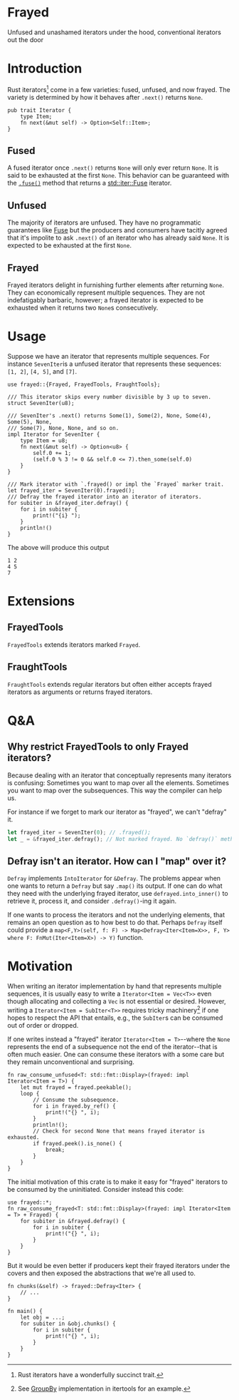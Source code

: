 # Frayed

Unfused and unashamed iterators under the hood, conventional iterators out the
door

# Introduction

Rust iterators[^0] come in a few varieties: fused, unfused, and now frayed. The variety
is determined by how it behaves after `.next()` returns `None`.

```
pub trait Iterator {
    type Item;
    fn next(&mut self) -> Option<Self::Item>;
}
```


## Fused

A fused iterator once `.next()` returns `None` will only ever return `None`. It
is said to be exhausted at the first `None`. This behavior can be guaranteed
with the [`.fuse()`][fuse] method that returns a [std::iter::Fuse][Fuse] iterator.

## Unfused

The majority of iterators are unfused. They have no programmatic guarantees like
[Fuse][Fuse] but the producers and consumers have tacitly agreed that it's
impolite to ask `.next()` of an iterator who has already said `None`. It is
expected to be exhausted at the first `None`.

## Frayed

Frayed iterators delight in furnishing further elements after returning `None`.
They can economically represent multiple sequences. They are not indefatigably
barbaric, however; a frayed iterator is expected to be exhausted when it returns
two `None`s consecutively.

# Usage

Suppose we have an iterator that represents multiple sequences. For instance
`SevenIter`is a unfused iterator that represents these sequences: `[1, 2]`, `[4,
5]`, and `[7]`.

```compile rust
use frayed::{Frayed, FrayedTools, FraughtTools};

/// This iterator skips every number divisible by 3 up to seven.
struct SevenIter(u8);

/// SevenIter's .next() returns Some(1), Some(2), None, Some(4), Some(5), None, 
/// Some(7), None, None, and so on.
impl Iterator for SevenIter {
    type Item = u8;
    fn next(&mut self) -> Option<u8> {
        self.0 += 1;
        (self.0 % 3 != 0 && self.0 <= 7).then_some(self.0)
    }
}

/// Mark iterator with `.frayed() or impl the `Frayed` marker trait.
let frayed_iter = SevenIter(0).frayed();
/// Defray the frayed iterator into an iterator of iterators.
for subiter in &frayed_iter.defray() {
    for i in subiter {
        print!("{i} ");
    }
    println!()
}
```

The above will produce this output

``` text
1 2 
4 5
7 
```

# Extensions 

## FrayedTools

`FrayedTools` extends iterators marked `Frayed`. 

## FraughtTools

`FraughtTools` extends regular iterators but often either accepts frayed
iterators as arguments or returns frayed iterators.

# Q&A

## Why restrict FrayedTools to only Frayed iterators? 

Because dealing with an iterator that conceptually represents many iterators is
confusing: Sometimes you want to map over all the elements. Sometimes you want
to map over the subsequences. This way the compiler can help us.

For instance if we forget to mark our iterator as "frayed", we can't "defray" it.

```rust compile_fail
let frayed_iter = SevenIter(0); // .frayed();
let _ = &frayed_iter.defray(); // Not marked frayed. No `defray()` method.
```

## Defray isn't an iterator. How can I "map" over it?

`Defray` implements `IntoIterator` for `&Defray`. The problems appear when one
wants to return a `Defray` but say `.map()` its output. If one can do what they
need with the underlying frayed iterator, use `defrayed.into_inner()` to
retrieve it, process it, and consider `.defray()`-ing it again.

If one wants to process the iterators and not the underlying elements, that
remains an open question as to how best to do that. Perhaps `Defray` itself
could provide a `map<F,Y>(self, f: F) -> Map<Defray<Iter<Item=X>>, F, Y> where
F: FnMut(Iter<Item=X>) -> Y)` function.

# Motivation

When writing an iterator implementation by hand that represents multiple
sequences, it is usually easy to write a `Iterator<Item = Vec<T>>` even though
allocating and collecting a `Vec` is not essential or desired. However, writing a
`Iterator<Item = SubIter<T>>` requires tricky machinery[^1] if one hopes to
respect the API that entails, e.g., the `SubIter`s can be consumed out of order
or dropped.

If one writes instead a "frayed" iterator `Iterator<Item = T>`--where the
`None` represents the end of a subsequence not the end of the iterator--that is
often much easier. One can consume these iterators with a some care but they
remain unconventional and surprising.

```compile rust
fn raw_consume_unfused<T: std::fmt::Display>(frayed: impl Iterator<Item = T>) {
    let mut frayed = frayed.peekable();
    loop {
        // Consume the subsequence.
        for i in frayed.by_ref() {
            print!("{} ", i);
        }
        println!();
        // Check for second None that means frayed iterator is exhausted.
        if frayed.peek().is_none() {
            break;
        }
    }
}
```

The initial motivation of this crate is to make it easy for "frayed" iterators
to be consumed by the uninitiated. Consider instead this code:

```compile rust
use frayed::*;
fn raw_consume_frayed<T: std::fmt::Display>(frayed: impl Iterator<Item = T> + Frayed) {
    for subiter in &frayed.defray() {
        for i in subiter {
            print!("{} ", i);
        }
    }
}
```

But it would be even better if producers kept their frayed iterators under the
covers and then exposed the abstractions that we're all used to.

```ignore rust
fn chunks(&self) -> frayed::Defray<Iter> {
    // ...
}

fn main() {
    let obj = ...;
    for subiter in &obj.chunks() {
        for i in subiter {
            print!("{} ", i);
        }
    }
}

```




[Fuse]: https://doc.rust-lang.org/std/iter/struct.Fuse.html
[fuse]: https://doc.rust-lang.org/std/iter/trait.Iterator.html#method.fuse

[^0]: Rust iterators have a wonderfully succinct trait. 

[^1]: See [GroupBy](https://docs.rs/itertools/latest/itertools/structs/struct.GroupBy.html) implementation in itertools for an example.
